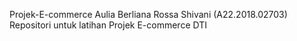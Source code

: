 Projek-E-commerce
Aulia Berliana Rossa Shivani (A22.2018.02703)
Repositori untuk latihan Projek E-commerce DTI 
